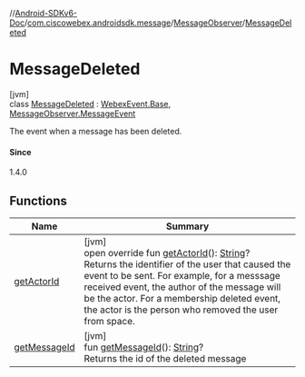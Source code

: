 //[Android-SDKv6-Doc](../../../../index.md)/[com.ciscowebex.androidsdk.message](../../index.md)/[MessageObserver](../index.md)/[MessageDeleted](index.md)

# MessageDeleted

[jvm]\
class [MessageDeleted](index.md) : [WebexEvent.Base](../../../com.ciscowebex.androidsdk/-webex-event/-base/index.md), [MessageObserver.MessageEvent](../-message-event/index.md)

The event when a message has been deleted.

#### Since

1.4.0

## Functions

| Name | Summary |
|---|---|
| [getActorId](../../../com.ciscowebex.androidsdk/-webex-event/-base/get-actor-id.md) | [jvm]<br>open override fun [getActorId](../../../com.ciscowebex.androidsdk/-webex-event/-base/get-actor-id.md)(): [String](https://kotlinlang.org/api/latest/jvm/stdlib/kotlin/-string/index.html)?<br>Returns the identifier of the user that caused the event to be sent. For example, for a messsage received event, the author of the message will be the actor. For a membership deleted event, the actor is the person who removed the user from space. |
| [getMessageId](get-message-id.md) | [jvm]<br>fun [getMessageId](get-message-id.md)(): [String](https://kotlinlang.org/api/latest/jvm/stdlib/kotlin/-string/index.html)?<br>Returns the id of the deleted message |

